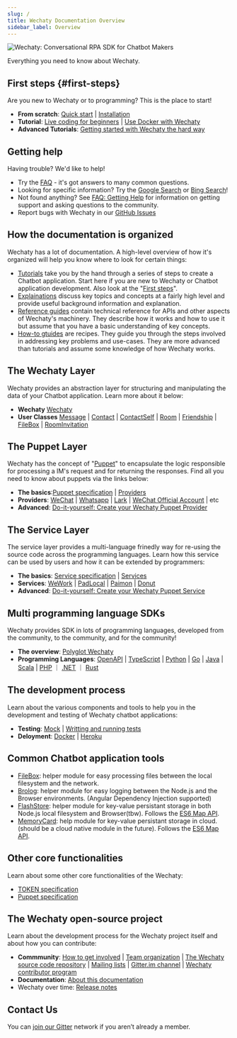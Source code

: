 ```yaml
---
slug: /
title: Wechaty Documentation Overview
sidebar_label: Overview
---
```


![Wechaty: Conversational RPA SDK for Chatbot Makers](/img/wechaty-logo.svg)

Everything you need to know about Wechaty.

## First steps {#first-steps}

Are you new to Wechaty or to programming? This is the place to start!

- **From scratch**: [Quick start](getting-started/quick-start.mdx) | [Installation](howto/install.md)
- **Tutorial**: [Live coding for beginners](tutorials/video-tutorial.md) | [Use Docker with Wechaty](tutorials/docker.md)
- **Advanced Tutorials**: [Getting started with Wechaty the hard way](getting-started/hard-way.mdx)

## Getting help

Having trouble? We'd like to help!

- Try the [FAQ](/faq.md) - it's got answers to many common questions.
- Looking for specific information? Try the [Google Search](https://www.google.com/search?q=site%3Awechaty.js.org) or [Bing Search](https://www.bing.com/search?q=site%3Awechaty.js.org)!
- Not found anything? See [FAQ: Getting Help](faq.md) for information on getting support and asking questions to the community.
- Report bugs with Wechaty in our [GitHub Issues](https://github.com/wechaty/wechaty/issues/)

## How the documentation is organized

Wechaty has a lot of documentation. A high-level overview of how it's organized will help you know where to look for certain things:

- [Tutorials](tutorials/overview.md) take you by the hand through a series of steps to create a Chatbot application. Start here if you are new to Wechaty or Chatbot application development. Also look at the "[First steps](#first-steps)".
- [Explainations](explainations/overview.mdx) discuss key topics and concepts at a fairly high level and provide useful background information and explanation.
- [Reference guides](references/overview.mdx) contain technical reference for APIs and other aspects of Wechaty's machinery. They describe how it works and how to use it but assume that you have a basic understanding of key concepts.
- [How-to gtuides](howto/overview.mdx) are recipes. They guide you through the steps involved in addressing key problems and use-cases. They are more advanced than tutorials and assume some knowledge of how Wechaty works.

## The Wechaty Layer

Wechaty provides an abstraction layer for structuring and manipulating the data of your Chatbot application. Learn more about it below:

- **Wechaty** [Wechaty](api/wechaty.md)
- **User Classes** [Message](api/message.md) | [Contact](api/contact.md) | [ContactSelf](api/contact-self.md) | [Room](api/room.md) | [Friendship](api/friendship.md) | [FileBox](https://github.com/huan/file-box) | [RoomInvitation](api/room-invitation.md)

## The Puppet Layer

Wechaty has the concept of "[Puppet](specs/puppet.md)" to encapsulate the logic responsible for processing a IM's request and for returning the responses. Find all you need to know about puppets via the links below:

- **The basics**:[Puppet specification](specs/puppet.md) | [Providers](puppet-providers/overview.mdx)
- **Providers**: [WeChat](puppet-providers/wechat.md) | [Whatsapp](puppet-providers/whatsapp.md) | [Lark](puppet-providers/lark.md) | [WeChat Official Account](puppet-providers/official-account.md) | etc
- **Advanced**: [Do-it-yourself: Create your Wechaty Puppet Provider](puppet-providers/diy.md)

## The Service Layer

The service layer provides a multi-language frinedly way for re-using the source code across the programming languages. Learn how this service can be used by users and how it can be extended by programmers:

- **The basics**: [Service specification](specs/service.md) | [Services](puppet-services/overview.mdx)
- **Services**: [WeWork](puppet-services/wxwork.md) | [PadLocal](puppet-services/padlocal.md) | [Paimon](puppet-services/paimon.md) | [Donut](puppet-services/donut.md)
- **Advanced**: [Do-it-yourself: Create your Wechaty Puppet Service](puppet-services/diy.md)

## Multi programming language SDKs

Wechaty provides SDK in lots of programming languages, developed from the community, to the community, and for the community!

- **The overview**: [Polyglot Wechaty](polyglot/overview.mdx)
- **Programming Languages**: [OpenAPI](polyglot/openapi/) | [TypeScript](polyglot/typescript/) | [Python](polyglot/python/) | [Go](polyglot/go/) | [Java](polyglot/java/) | [Scala](polyglot/scala/) | [PHP](polyglot/php/) ｜ [.NET](polyglot/dotnet/) ｜ [Rust](polyglot/rust/)

## The development process

Learn about the various components and tools to help you in the development and testing of Wechaty chatbot applications:

<!--
- **Settings**: [Overview]() | [Full list of settings]()
- **Chatbot applications**: [Overview]()
- **Exceptions**: [Overview]()
-->

- **Testing**: [Mock](puppet-providers/mock.md) | [Writting and running tests](https://github.com/wechaty/wechaty-vorpal-contrib/blob/master/src/contrib/math_master/math_master.spec.ts)
- **Deloyment**: [Docker](tutorials/docker.md) | [Heroku](https://github.com/wechaty/heroku-wechaty-getting-started)

## Common Chatbot application tools

- [FileBox](https://github.com/huan/file-box): helper module for easy processing files between the local filesystem and the network.
- [Brolog](https://github.com/huan/brolog): helper module for easy logging between the Node.js and the Browser environments. (Angular Dependency Injection supported)
- [FlashStore](https://github.com/huan/flash-store): helper module for key-value persistant storage in both Node.js local filesystem and Browser(tbw). Follows the [ES6 Map API](https://github.com/huan/async-map-like#readme).
- [MemoryCard](https://github.com/huan/memory-card): help module for key-value persistant storage in cloud. (should be a cloud native module in the future). Follows the [ES6 Map API](https://github.com/huan/async-map-like#readme).

## Other core functionalities

Learn about some other core functionalities of the Wechaty:

- [TOKEN specification](specs/token.md)
- [Puppet specification](specs/puppet.md)

## The Wechaty open-source project

Learn about the development process for the Wechaty project itself and about how you can contribute:

- **Commmunity**: [How to get involved](contributing/overview.md) | [Team organization](https://github.com/wechaty/PMC) | [The Wechaty source code repository](https://github.com/wechaty/wechaty) | [Mailing lists](https://groups.google.com/g/wechaty) | [Gitter.im channel](https://gitter.im/wechaty/wechaty) | [Wechaty contributor program](contributing/contributor-program.md)
- **Documentation**: [About this documentation](contributing/writing-documentation.md)
- Wechaty over time: [Release notes](https://github.com/wechaty/wechaty/releases)

## Contact Us

You can [join our Gitter](https://gitter.im/wechaty/wechaty) network if you aren’t already a member.
